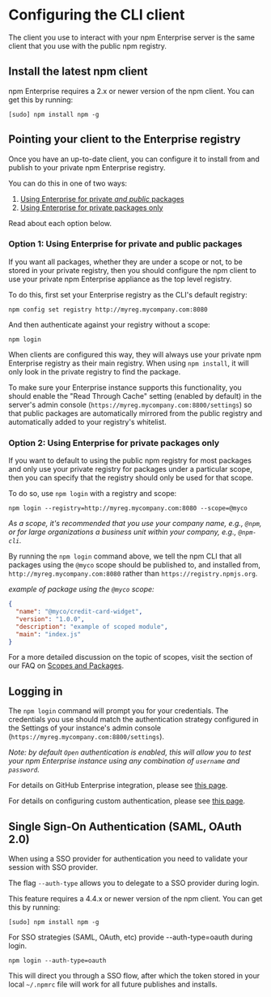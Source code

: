 # Configuring the CLI client

The client you use to interact with your npm Enterprise server is the same client
that you use with the public npm registry.

## Install the latest npm client

npm Enterprise requires a 2.x or newer version of the npm client. You can get this
by running:

```
[sudo] npm install npm -g
 ```

<a name="pointing-your-client-to-the-registry"></a>
## Pointing your client to the Enterprise registry

Once you have an up-to-date client, you can configure it to install from and
publish to your private npm Enterprise registry.

You can do this in one of two ways:

1. [Using Enterprise for private _and public_ packages](#option-1-using-enterprise-for-private-and-public-packages)
2. [Using Enterprise for private packages only](#option-2-using-enterprise-for-private-packages-only)

Read about each option below.

### Option 1: Using Enterprise for private and public packages

If you want all packages, whether they are under a scope or not, to be stored in
your private registry, then you should configure the npm client to use your
private npm Enterprise appliance as the top level registry.

To do this, first set your Enterprise registry as the CLI's default registry:

```
npm config set registry http://myreg.mycompany.com:8080
```

And then authenticate against your registry without a scope:

```
npm login
```

When clients are configured this way, they will always use your private npm
Enterprise registry as their main registry. When using `npm install`, it will only
look in the private registry to find the package.

To make sure your Enterprise instance supports this functionality, you should
enable the "Read Through Cache" setting (enabled by default) in the server's
admin console (`https://myreg.mycompany.com:8800/settings`) so that public
packages are automatically mirrored from the public registry and automatically
added to your registry's whitelist.

### Option 2: Using Enterprise for private packages only

If you want to default to using the public npm registry for most packages and
only use your private registry for packages under a particular scope, then you
can specify that the registry should only be used for that scope.

To do so, use `npm login` with a registry and scope:

```
npm login --registry=http://myreg.mycompany.com:8080 --scope=@myco
```

_As a scope, it's recommended that you use your company name, e.g., `@npm`,
or for large organizations a business unit within your company, e.g., `@npm-cli`._

By running the `npm login` command  above, we tell the npm CLI that all
packages using the `@myco` scope should be published to, and installed from,
`http://myreg.mycompany.com:8080` rather than `https://registry.npmjs.org`.

_example of package using the `@myco` scope:_

```json
{
  "name": "@myco/credit-card-widget",
  "version": "1.0.0",
  "description": "example of scoped module",
  "main": "index.js"
}
```

For a more detailed discussion on the topic of scopes, visit the section of our
FAQ on [Scopes and Packages](/troubleshooting/faq.md#whats-the-difference-between-a-scoped-package-and-an-unscoped-package).

## Logging in

The `npm login` command will prompt you for your credentials. The credentials
you use should match the authentication strategy configured in the Settings of
your instance's admin console (`https://myreg.mycompany.com:8800/settings`).

_Note: by default `Open` authentication is enabled, this will allow you to
 test your npm Enterprise instance using any combination of `username` and `password`._

For details on GitHub Enterprise integration, please see
[this page](/up-and-running/auth/github.md).

For details on configuring custom authentication, please see
[this page](/up-and-running/auth/).

## Single Sign-On Authentication (SAML, OAuth 2.0)

When using a SSO provider for authentication you need to validate your session with SSO provider.

The flag `--auth-type` allows you to delegate to a SSO provider during login.

This feature requires a 4.4.x or newer version of the npm client. You can get this
by running:

```
[sudo] npm install npm -g
 ```
 
 For SSO strategies (SAML, OAuth, etc) provide --auth-type=oauth during login.
 
 ```
 npm login --auth-type=oauth
 ```
 
 This will direct you through a SSO flow, after which the token stored in your local `~/.npmrc` file will work for all future publishes and installs.